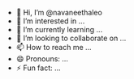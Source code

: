 - 👋 Hi, I’m @navaneethaleo
- 👀 I’m interested in ...
- 🌱 I’m currently learning ...
- 💞️ I’m looking to collaborate on ...
- 📫 How to reach me ...
- 😄 Pronouns: ...
- ⚡ Fun fact: ...

<!---
navaneethaleo/navaneethaleo is a ✨ special ✨ repository because its `README.md` (this file) appears on your GitHub profile.
You can click the Preview link to take a look at your changes.
--->
